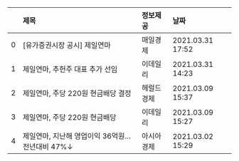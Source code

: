 |    | 제목                                           | 정보제공   | 날짜             |
|---:|:-----------------------------------------------|:-----------|:-----------------|
|  0 | [유가증권시장 공시] 제일연마                   | 매일경제   | 2021.03.31 17:52 |
|  1 | 제일연마, 추헌주 대표 추가 선임                | 이데일리   | 2021.03.31 14:23 |
|  2 | 제일연마, 주당 220원 현금배당 결정             | 헤럴드경제 | 2021.03.09 15:37 |
|  3 | 제일연마, 주당 220원 현금배당                  | 이데일리   | 2021.03.09 15:27 |
|  4 | 제일연마, 지난해 영업이익 36억원…전년대비 47%↓ | 아시아경제 | 2021.03.02 15:29 |